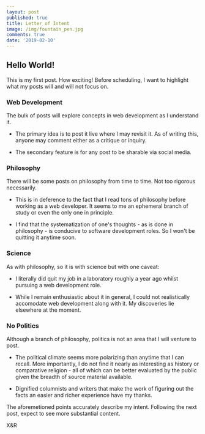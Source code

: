 ```yaml
---
layout: post
published: true
title: Letter of Intent
image: /img/fountain_pen.jpg
comments: true
date: '2019-02-10'
---
```

## Hello World! 

This is my first post. How exciting! Before scheduling, I want to highlight what my posts will and will not focus on.

### Web Development

The bulk of posts will explore concepts in web development as I understand it. 
- The primary idea is to post it live where I may revisit it. As of writing this, anyone may comment either as a critique or inquiry.

- The secondary feature is for any post to be sharable via social media.

### Philosophy

There will be some posts on philosophy from time to time. Not too rigorous necessarily. 
- This is in deference to the fact that I read tons of philosophy before working as a web developer. It seems to me an ephemeral branch of study or even the only one in principle.

- I find that the systematization of one's thoughts - as is done in philosophy - is conducive to software development roles. So I won't be quitting it anytime soon.

### Science

As with philosophy, so it is with science but with one caveat: 
- I literally did quit my job in a laboratory roughly a year ago whilst pursuing a web development role. 

- While I remain enthusiastic about it in general, I could not realistically accomodate web development along with it. My discoveries lie elsewhere at the moment.

### No Politics

Although a branch of philosophy, politics is not an area that I will venture to post. 
- The political climate seems more polarizing than anytime that I can recall. More importantly, I do not find it nearly as interesting as history or comparative religion - all of which can be better evaluated by the public given the breadth of source material available.

- Dignified columnists and writers that make the work of figuring out the facts an easier and richer experience have my thanks. 

The aforemetioned points accurately describe my intent. Following the next post, expect to see more substantial content.

X&R
